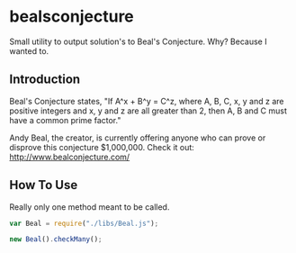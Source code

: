 # bealsconjecture

Small utility to output solution's to Beal's Conjecture. Why? Because I wanted to.

## Introduction
Beal's Conjecture states, "If A^x + B^y = C^z, where A, B, C, x, y and z are positive integers and x, y and z are all greater than 2, then A, B and C must have a common prime factor."

Andy Beal, the creator, is currently offering anyone who can prove or disprove this conjecture $1,000,000. Check it out: http://www.bealconjecture.com/

## How To Use
Really only one method meant to be called.

```js
var Beal = require("./libs/Beal.js");

new Beal().checkMany();
```